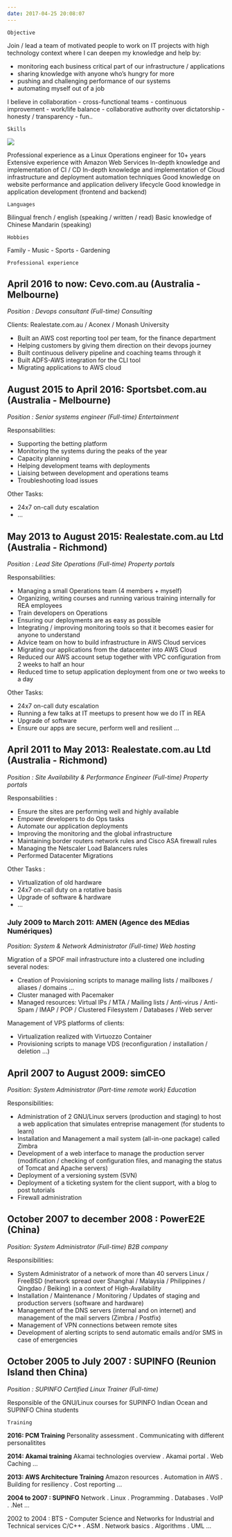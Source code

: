 ```yaml
---
date: 2017-04-25 20:08:07
---
```


    Objective

Join / lead a team of motivated people to work on IT projects with high technology context where I can deepen my knowledge and help by:
- monitoring each business critical part of our infrastructure / applications
- sharing knowledge with anyone who’s hungry for more
- pushing and challenging performance of our systems
- automating myself out of a job

I believe in collaboration - cross-functional teams - continuous improvement - work/life balance - collaborative authority over dictatorship - honesty / transparency - fun..

    Skills

![](/images/aws_dev_assoc.png)

Professional experience as a Linux Operations engineer for 10+ years
Extensive experience with Amazon Web Services
In-depth knowledge and implementation of CI / CD
In-depth knowledge and implementation of Cloud infrastructure and deployment automation techniques
Good knowledge on website performance and application delivery lifecycle
Good knowledge in application development (frontend and backend)

    Languages

Bilingual french / english (speaking / written / read)
Basic knowledge of Chinese Mandarin (speaking)

    Hobbies

Family - Music - Sports - Gardening

    Professional experience

## April 2016 to now: Cevo.com.au (Australia - Melbourne)

_Position : Devops consultant (Full-time)_
_Consulting_

Clients: Realestate.com.au / Aconex / Monash University
- Built an AWS cost reporting tool per team, for the finance department
- Helping customers by giving them direction on their devops journey
- Built continuous delivery pipeline and coaching teams through it
- Built ADFS-AWS integration for the CLI tool
- Migrating applications to AWS cloud


## August 2015 to April 2016: Sportsbet.com.au (Australia - Melbourne)

_Position : Senior systems engineer (Full-time)_
_Entertainment_

Responsabilities:
- Supporting the betting platform
- Monitoring the systems during the peaks of the year
- Capacity planning
- Helping development teams with deployments
- Liaising between development and operations teams
- Troubleshooting load issues

Other Tasks:
- 24x7 on-call duty escalation
- ...

## May 2013 to August 2015: Realestate.com.au Ltd (Australia - Richmond)
_Position : Lead Site Operations (Full-time)_
_Property portals_

Responsabilities:
- Managing a small Operations team (4 members + myself)
- Organizing, writing courses and running various training internally for REA employees
- Train developers on Operations
- Ensuring our deployments are as easy as possible
- Integrating / improving monitoring tools so that it becomes easier for anyone to understand
- Advice team on how to build infrastructure in AWS Cloud services
- Migrating our applications from the datacenter into AWS Cloud
- Reduced our AWS account setup together with VPC configuration from 2 weeks to half an hour
- Reduced time to setup application deployment from one or two weeks to a day

Other Tasks:
- 24x7 on-call duty escalation
- Running a few talks at IT meetups to present how we do IT in REA
- Upgrade of software
- Ensure our apps are secure, perform well and resilient
...


## April 2011 to May 2013: Realestate.com.au Ltd (Australia - Richmond)

_Position : Site Availability & Performance Engineer (Full-time)_
_Property portals_

Responsabilities :
- Ensure the sites are performing well and highly available
- Empower developers to do Ops tasks
- Automate our application deployments
- Improving the monitoring and the global infrastructure
- Maintaining border routers network rules and Cisco ASA firewall rules
- Managing the Netscaler Load Balancers rules
- Performed Datacenter Migrations

Other Tasks :
- Virtualization of old hardware
- 24x7 on-call duty on a rotative basis
- Upgrade of software & hardware
- ...


### July 2009 to March 2011: AMEN (Agence des MEdias Numériques)

_Position: System & Network Administrator (Full-time)_
_Web hosting_

Migration of a SPOF mail infrastructure into a clustered one including several nodes:
- Creation of Provisioning scripts to manage mailing lists / mailboxes / aliases / domains ...
- Cluster managed with Pacemaker
- Managed resources: Virtual IPs / MTA / Mailing lists / Anti-virus / Anti-Spam / IMAP / POP / Clustered Filesystem / Databases / Web server

Management of VPS platforms of clients:
- Virtualization realized with Virtuozzo Container
- Provisioning scripts to manage VDS (reconfiguration / installation / deletion ...)

## April 2007 to August 2009: simCEO

_Position: System Administrator (Part-time remote work)_
_Education_

Responsibilities:
- Administration of 2 GNU/Linux servers (production and staging) to host a web application that simulates entreprise management (for students to learn)
- Installation and Management a mail system (all-in-one package) called Zimbra
- Development of a web interface to manage the production server (modification / checking of configuration files, and managing the status of Tomcat and Apache servers)
- Deployment of a versioning system (SVN)
- Deployment of a ticketing system for the client support, with a blog to post tutorials
- Firewall administration

## October 2007 to december 2008 : PowerE2E (China)

_Position: System Administrator (Full-time)_
_B2B company_

Responsibilities:
- System Administrator of a network of more than 40 servers Linux / FreeBSD (network spread over Shanghai / Malaysia / Philippines / Qingdao / Beiking) in a context of High-Availability
- Installation / Maintenance / Monitoring / Updates of staging and production servers (software and hardware)
- Management of the DNS servers (internal and on internet) and management of the mail servers (Zimbra / Postfix)
- Management of VPN connections between remote sites
- Development of alerting scripts to send automatic emails and/or SMS in case of emergencies

## October 2005 to July 2007 : SUPINFO (Reunion Island then China)

_Position : SUPINFO Certified Linux Trainer (Full-time)_

Responsible of the GNU/Linux courses for SUPINFO Indian Ocean and SUPINFO China students

    Training

**2016: PCM Training**
Personality assessment . Communicating with different personalitites

**2014: Akamai training**
Akamai technologies overview . Akamai portal . Web Caching ...

**2013: AWS Architecture Training**
Amazon resources . Automation in AWS . Building for resiliency . Cost reporting ...

**2004 to 2007 : SUPINFO**
Network . Linux . Programming . Databases . VoIP . .Net ...

2002 to 2004 : BTS - Computer Science and Networks for Industrial and Technical services
C/C++ . ASM . Network basics . Algorithms . UML ...
